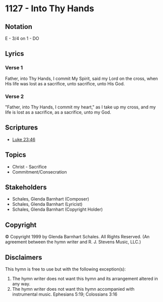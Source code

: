 # 1127 - Into Thy Hands

## Notation

E - 3/4 on 1 - DO

## Lyrics

### Verse 1

Father, into Thy Hands, I commit My Spirit, said my Lord on the cross, when His life was lost as a  sacrifice, unto sacrifice, unto His God.

### Verse 2

"Father, into Thy Hands, I commit my heart," as I take up my cross, and my life is lost as a sacrifice, as a sacrifice, unto my God.


## Scriptures

- [Luke 23:46](https://www.biblegateway.com/passage/?search=Luke%2023%3A46)

## Topics

- Christ - Sacrifice
- Commitment/Consecration

## Stakeholders

- Schales, Glenda Barnhart (Composer)
- Schales, Glenda Barnhart (Lyricist)
- Schales, Glenda Barnhart (Copyright Holder)

## Copyright

© Copyright 1999 by Glenda Barnhart Schales. All Rights Reserved.
(An agreement between the hymn writer and R. J. Stevens Music, LLC.)

## Disclaimers

This hymn is free to use but with the following exception(s):
1. The hymn writer does not want this hymn and its arrangement altered in any way.
2. The hymn writer does not want this hymn accompanied with instrumental music.
Ephesians 5:19; Colossians 3:16

